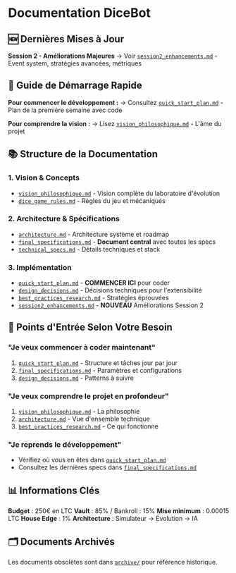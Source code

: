 # Documentation DiceBot

## 🆕 Dernières Mises à Jour

**Session 2 - Améliorations Majeures** 
→ Voir [`session2_enhancements.md`](session2_enhancements.md) - Event system, stratégies avancées, métriques

## 🎯 Guide de Démarrage Rapide

**Pour commencer le développement :**
→ Consultez [`quick_start_plan.md`](quick_start_plan.md) - Plan de la première semaine avec code

**Pour comprendre la vision :**
→ Lisez [`vision_philosophique.md`](vision_philosophique.md) - L'âme du projet

## 📚 Structure de la Documentation

### 1. Vision & Concepts
- [`vision_philosophique.md`](vision_philosophique.md) - Vision complète du laboratoire d'évolution
- [`dice_game_rules.md`](dice_game_rules.md) - Règles du jeu et mécaniques

### 2. Architecture & Spécifications
- [`architecture.md`](architecture.md) - Architecture système et roadmap
- [`final_specifications.md`](final_specifications.md) - **Document central** avec toutes les specs
- [`technical_specs.md`](technical_specs.md) - Détails techniques et stack

### 3. Implémentation
- [`quick_start_plan.md`](quick_start_plan.md) - **COMMENCER ICI** pour coder
- [`design_decisions.md`](design_decisions.md) - Décisions techniques pour l'extensibilité
- [`best_practices_research.md`](best_practices_research.md) - Stratégies éprouvées
- [`session2_enhancements.md`](session2_enhancements.md) - **NOUVEAU** Améliorations Session 2

## 🚀 Points d'Entrée Selon Votre Besoin

### "Je veux commencer à coder maintenant"
1. [`quick_start_plan.md`](quick_start_plan.md) - Structure et tâches jour par jour
2. [`final_specifications.md`](final_specifications.md) - Paramètres et configurations
3. [`design_decisions.md`](design_decisions.md) - Patterns à suivre

### "Je veux comprendre le projet en profondeur"
1. [`vision_philosophique.md`](vision_philosophique.md) - La philosophie
2. [`architecture.md`](architecture.md) - Vue d'ensemble technique
3. [`best_practices_research.md`](best_practices_research.md) - Ce qui fonctionne

### "Je reprends le développement"
- Vérifiez où vous en êtes dans [`quick_start_plan.md`](quick_start_plan.md)
- Consultez les dernières specs dans [`final_specifications.md`](final_specifications.md)

## 📊 Informations Clés

**Budget** : 250€ en LTC
**Vault** : 85% / Bankroll : 15%
**Mise minimum** : 0.00015 LTC
**House Edge** : 1%
**Architecture** : Simulateur → Évolution → IA

## 🗂️ Documents Archivés

Les documents obsolètes sont dans [`archive/`](archive/) pour référence historique.
